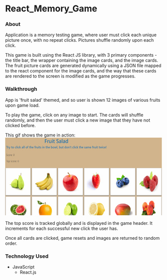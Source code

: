 # React_Memory_Game

### About

Application is a memory testing game, where user must click each unique picture once, with no repeat clicks. Pictures shuffle randomly upon each click. 

This game is built using the React JS library, with 3 primary components - the title bar, the wrapper containing the image cards, and the image cards. The fruit picture cards are generated dynamically using a JSON file mapped to the react component for the image cards, and the way that these cards are rendered to the screen is modified as the game progresses. 

### Walkthrough

App is 'fruit salad' themed, and so user is shown 12 images of various fruits upon game load. 

To play the game, click on any image to start. The cards will shuffle randomly, and then the user must click a new image that they have not clicked before. 

This gif shows the game in action: 
<img src="/public/react_readme_1.gif" width="600" height="250"/>

The top score is tracked globally and is displayed in the game header. It increments for each successful new click the user has. 

Once all cards are clicked, game resets and images are returned to random order. 

### Technology Used

* JavaScript
  * React.js
